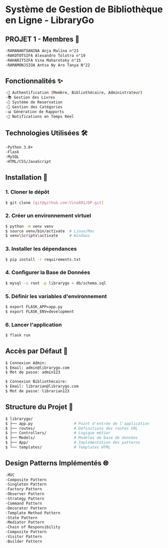 # Système de Gestion de Bibliothèque en Ligne - LibraryGo 

## PROJET 1 - Membres 👥

```bash
-RAMANANTOANINA Anja Malina n°23
-RAKOTOTSIFA Alexandro Tolotra n°19
-RAHARITSIFA Vina Maharotoky n°15
-RAMAMONJSIOA Antsa Ny Aro Tanya N°22 
```

## Fonctionnalités ✨

```bash
-🔐 Authentification (Membre, Bibliothécaire, Administrateur)
-📚 Gestion des Livres
-🎫 Système de Reservation
-📑 Gestion des Catégories
-📊 Génération de Rapports
-🔔 Notifications en Temps Réel
```

## Technologies Utilisées 🛠️

```bash
-Python 3.8+
-Flask
-MySQL
-HTML/CSS/JavaScript
```


## Installation 🚀

### 1. Cloner le dépôt

```bash
$ git clone [git@github.com:Vina881/DP.git]
```

### 2. Créer un environnement virtuel
```bash
$ python -m venv venv
$ source venv/bin/activate  # Linux/Mac
$ venv\Scripts\activate     # Windows
```

### 3. Installer les dépendances
```bash
$ pip install -r requirements.txt
```

### 4. Configurer la Base de Données
```bash
$ mysql -u root -p librarygo < db/schema.sql
```

### 5. Définir les variables d'environnement
```bash
$ export FLASK_APP=app.py
$ export FLASK_ENV=development
```

### 6. Lancer l'application
```bash
$ flask run
```

## Accès par Défaut 🔑
```bash
$ Connexion Admin:
$ Email: admin@librarygo.com
$ Mot de passe: admin123

$ Connexion Bibliothécaire:
$ Email: librarian@librarygo.com
$ Mot de passe: librarian123
```
## Structure du Projet 📁

```bash
$ librarygo/
$ ├── app.py                  # Point d'entrée de l'application
$ ├── routes/                 # Définitions des routes URL
$ ├── Controllers/            # Logique métier
$ ├── Models/                 # Modèles de base de données
$ ├── App/                    # Implémentation des patterns
$ └── templates/              # Templates HTML
```

## Design Patterns Implémentés 🌐

```bash
-MVC
-Composite Pattern
-Singleton Pattern
-Factory Pattern
-Observer Pattern
-Strategy Pattern
-Command Pattern
-Decorator Pattern
-Template Method Pattern
-State Pattern
-Mediator Pattern
-Chain of Responsibility
-Composite Pattern
-Visitor Pattern
-Builder Pattern
```
